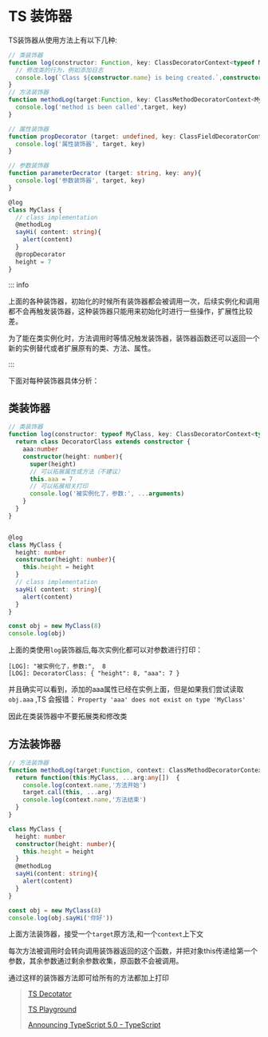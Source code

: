 # TS 装饰器

TS装饰器从使用方法上有以下几种:

```ts
// 类装饰器
function log(constructor: Function, key: ClassDecoratorContext<typeof MyClass>) {
  // 修改类的行为，例如添加日志
  console.log(`Class ${constructor.name} is being created.`,constructor, key);
}
// 方法装饰器
function methodLog(target:Function, key: ClassMethodDecoratorContext<MyClass, (content: string) => void> ){
  console.log('method is been called',target, key)
}

// 属性装饰器
function propDecorator (target: undefined, key: ClassFieldDecoratorContext<MyClass, number>) {
  console.log('属性装饰器', target, key)
}

// 参数装饰器
function parameterDecrator (target: string, key: any){
  console.log('参数装饰器', target, key)
}

@log
class MyClass {
  // class implementation
  @methodLog
  sayHi( content: string){
    alert(content)
  }
  @propDecorator
  height = 7
}


```

::: info

上面的各种装饰器，初始化的时候所有装饰器都会被调用一次，后续实例化和调用都不会再触发装饰器，这种装饰器只能用来初始化时进行一些操作，扩展性比较差。

为了能在类实例化时，方法调用时等情况触发装饰器，装饰器函数还可以返回一个新的实例替代或者扩展原有的类、方法、属性。

:::

下面对每种装饰器具体分析：

## 类装饰器

```ts
// 类装饰器
function log(constructor: typeof MyClass, key: ClassDecoratorContext<typeof MyClass>) {
  return class DecoratorClass extends constructor {
    aaa:number
    constructor(height: number){
      super(height)
      // 可以拓展属性或方法（不建议）
      this.aaa = 7
      // 可以拓展相关打印
      console.log('被实例化了，参数:', ...arguments)
    }
  }
}


@log
class MyClass {
  height: number
  constructor(height: number){
    this.height = height
  }
  // class implementation
  sayHi( content: string){
    alert(content)
  }
}

const obj = new MyClass(8)
console.log(obj)
```

上面的类使用`log`装饰器后,每次实例化都可以对参数进行打印：

```log
[LOG]: "被实例化了，参数:",  8 
[LOG]: DecoratorClass: { "height": 8, "aaa": 7 } 
```

并且确实可以看到，添加的aaa属性已经在实例上面，但是如果我们尝试读取`obj.aaa` ,TS 会报错： `Property 'aaa' does not exist on type 'MyClass'`

因此在类装饰器中不要拓展类和修改类

## 方法装饰器

```ts
// 方法装饰器
function methodLog(target:Function, context: ClassMethodDecoratorContext<MyClass, (content: string) => void> ){
  return function(this:MyClass, ...arg:any[])  {
    console.log(context.name,'方法开始')
    target.call(this, ...arg)
    console.log(context.name,'方法结束')
  }
}

class MyClass {
  height: number
  constructor(height: number){
    this.height = height
  }
  @methodLog
  sayHi(content: string){
    alert(content)
  }
}

const obj = new MyClass(8)
console.log(obj.sayHi('你好'))
```

上面方法装饰器，接受一个`target`原方法,和一个`context`上下文

每次方法被调用时会转向调用装饰器返回的这个函数，并把对象this传递给第一个参数，其余参数通过剩余参数收集，原函数不会被调用。

通过这样的装饰器方法即可给所有的方法都加上打印

> [TS Decotator](https://www.typescriptlang.org/docs/handbook/decorators.html#class-decorators)
> 
> [TS Playground](https://www.typescriptlang.org/play?target=6&ts=5.2.2#code/FAehAJG8fRRiMB0zAs1YAzArgOwMYBcCWB7NcAGzwHMAKDAgZywCcVs86AucLATwAcBTPJcAFkOAYSIBDatQA04ANY8ObMZOoARHlTriszEQSw8AHlgA8nXvyGiJUgHwBKcAG9g4cHR5YUdQhlvU4BpaOnoB4MaGaAAmgVRotAxMdC5u7uDimSxoKAC2AEY8dGnu8YmMunTkABY8OKTVWGw5BUUOrunp1Ci8VbX1jQ4l6WDggPfKgKdygMtGgKo6gHo6gOQGgGhGgJ2mgKs2w+5Y1TjUAHSZ4uAAvOAA7Jvgo5OzgB9ugM6KgMpGgA7Kl2V4RDx7JBQA5IDVEYA87UA0fKANGVAGFygBh-wBDyoAHUxYv1ke2R4jopDyPDQWGoQ06AF80gSCcBgAABH7AfyqawqKSpdz9BpNcAtQrFUo0egVZg1OpM5p5NntYbbXZ7RmNE7gCVYQlpUZUuk4XJcT65TFYHT4NBpajiDgACRw5HA8SizMSODQpGFnXEnzoWEoBg1uPARJJZSw4Dw+QAVlK0DwAO40gLkAAcQ3en2+ZHIvr9B0yDiAA)
> 
> [Announcing TypeScript 5.0 - TypeScript](https://devblogs.microsoft.com/typescript/announcing-typescript-5-0/#decorators)
